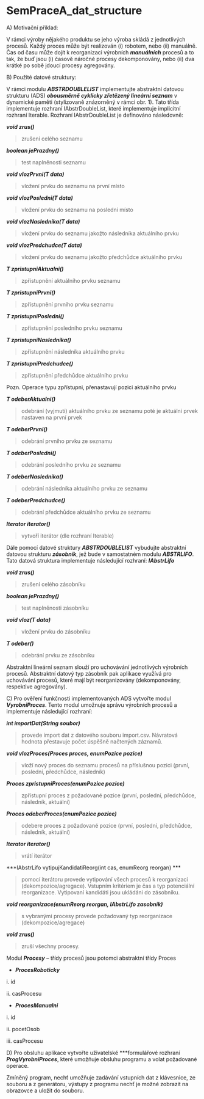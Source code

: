 # SemPraceA_dat_structure
A) Motivační příklad:

V rámci výroby nějakého produktu se jeho výroba skládá z jednotlivých procesů. Každý 
proces může být realizován (i) robotem, nebo (ii) manuálně. Čas od času může dojít
k reorganizaci výrobních ***manuálních*** procesů a to tak, že buď jsou (i) časově náročné 
procesy dekomponovány, nebo (ii) dva krátké po sobě jdoucí procesy agregovány. 

B) Použité datové struktury:

V rámci modulu ***ABSTRDOUBLELIST*** implementujte abstraktní datovou strukturu (ADS)
***obousměrně cyklicky zřetězený lineární seznam*** v dynamické paměti (stylizovaně 
znázorněný v rámci obr. 1). Tato třída implementuje rozhraní IAbstrDoubleList, 
které implementuje implicitní rozhraní Iterable. Rozhraní IAbstrDoubleList je 
definováno následovně:

***void zrus()*** 
> zrušení celého seznamu

***boolean jePrazdny()***
> test naplněnosti seznamu

***void vlozPrvni(T data)***
> vložení prvku do seznamu na první místo

***void vlozPosledni(T data)***
> vložení prvku do seznamu na poslední místo

***void vlozNaslednika(T data)***
> vložení prvku do seznamu jakožto následníka aktuálního prvku

***void vlozPredchudce(T data)***
> vložení prvku do seznamu jakožto předchůdce aktuálního prvku
 
***T zpristupniAktualni()***
> zpřístupnění aktuálního prvku seznamu

***T zpristupniPrvni()***
> zpřístupnění prvního prvku seznamu

***T zpristupniPosledni()***
> zpřístupnění posledního prvku seznamu

***T zpristupniNaslednika()***
> zpřístupnění následníka aktuálního prvku

***T zpristupniPredchudce()***
>zpřístupnění předchůdce aktuálního prvku

Pozn. Operace typu zpřístupni, přenastavují pozici aktuálního prvku
 
***T odeberAktualni()*** 
> odebrání (vyjmutí) aktuálního prvku ze seznamu poté je aktuální prvek nastaven na první prvek

***T odeberPrvni()*** 
> odebrání prvního prvku ze seznamu

***T odeberPosledni()***
> odebrání posledního prvku ze seznamu

***T odeberNaslednika()*** 
> odebrání následníka aktuálního prvku ze seznamu

***T odeberPredchudce()***
> odebrání předchůdce aktuálního prvku ze seznamu

***Iterator<T> iterator()*** 
> vytvoří iterátor (dle rozhraní Iterable)

Dále pomocí datové struktury ***ABSTRDOUBLELIST*** vybudujte abstraktní datovou strukturu
***zásobník***, jež bude v samostatném modulu ***ABSTRLIFO***. Tato datová struktura 
implementuje následující rozhraní: ***IAbstrLifo***

***void zrus()***
> zrušení celého zásobníku

***boolean jePrazdny()***
> test naplněnosti zásobníku

***void vloz(T data)***
> vložení prvku do zásobníku

***T odeber()***
> odebrání prvku ze zásobníku

Abstraktní lineární seznam slouží pro uchovávání jednotlivých výrobních procesů. 
Abstraktní datový typ zásobník pak aplikace využívá pro uchovávání procesů, které mají 
být reorganizovány (dekomponovány, respektive agregovány).

C) Pro ověření funkčnosti implementovaných ADS vytvořte modul ***VyrobniProces***. Tento 
modul umožnuje správu výrobních procesů a implementuje následující rozhraní:

***int importDat(String soubor)*** 
> provede import dat z datového souboru import.csv. Návratová hodnota přestavuje počet úspěšně načtených záznamů.

***void vlozProces(Proces proces, enumPozice pozice)*** 
> vloží nový proces do seznamu procesů na příslušnou pozici (první, poslední, předchůdce, následník)

***Proces zpristupniProces(enumPozice pozice)***
> zpřístupní proces z požadované pozice (první, poslední, předchůdce, následník, aktuální)

***Proces odeberProces(enumPozice pozice)*** 
> odebere proces z požadované pozice (první, poslední, předchůdce, následník, aktuální)

***Iterator iterator()*** 
> vrátí iterátor

***IAbstrLifo vytipujKandidatiReorg(int cas, enumReorg reorgan) ***
> pomocí iterátoru provede vytipování všech procesů k reorganizaci 
(dekompozice/agregace). Vstupním kritériem je čas a typ potenciální reorganizace.
Vytipovaní kandidáti jsou ukládáni do zásobníku.

***void reorganizace(enumReorg reorgan, IAbstrLifo zasobnik)*** 
> s vybranými procesy provede požadovaný typ reorganizace (dekompozice/agregace)

***void zrus()*** 
> zruší všechny procesy.

Modul ***Procesy*** – třídy procesů jsou potomci abstraktní třídy Proces

+ ***ProcesRoboticky***

i. id

ii. casProcesu

+ ***ProcesManualni***

i. id

ii. pocetOsob

iii. casProcesu

D) Pro obsluhu aplikace vytvořte uživatelské ***formulářové rozhraní ***ProgVyrobniProces***, 
které umožňuje obsluhu programu a volat požadované operace.

Zmíněný program, nechť umožňuje zadávání vstupních dat z klávesnice, ze souboru a 
z generátoru, výstupy z programu nechť je možné zobrazit na obrazovce a uložit do souboru.
